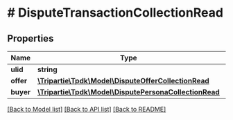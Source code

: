 # # DisputeTransactionCollectionRead

## Properties

Name | Type | Description | Notes
------------ | ------------- | ------------- | -------------
**ulid** | **string** |  |
**offer** | [**\Tripartie\Tpdk\Model\DisputeOfferCollectionRead**](DisputeOfferCollectionRead.md) |  |
**buyer** | [**\Tripartie\Tpdk\Model\DisputePersonaCollectionRead**](DisputePersonaCollectionRead.md) |  |

[[Back to Model list]](../../README.md#models) [[Back to API list]](../../README.md#endpoints) [[Back to README]](../../README.md)

